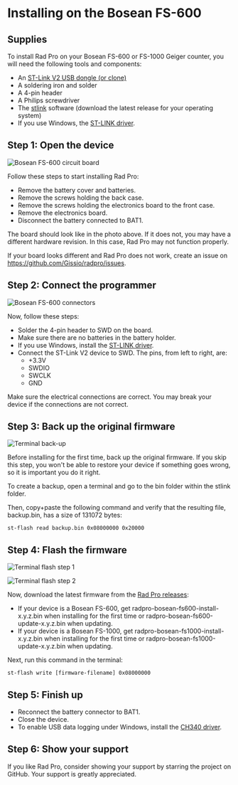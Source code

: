# Installing on the Bosean FS-600

## Supplies

To install Rad Pro on your Bosean FS-600 or FS-1000 Geiger counter, you will need the following tools and components:

* An [ST-Link V2 USB dongle (or clone)](https://www.amazon.com/s?k=st-link+v2)
* A soldering iron and solder
* A 4-pin header
* A Philips screwdriver
* The [stlink](https://github.com/stlink-org/stlink/releases) software (download the latest release for your operating system)
* If you use Windows, the [ST-LINK driver](https://www.st.com/en/development-tools/stsw-link009.html).

## Step 1: Open the device

![Bosean FS-600 circuit board](img/fs600-board.jpg)

Follow these steps to start installing Rad Pro:

* Remove the battery cover and batteries.
* Remove the screws holding the back case.
* Remove the screws holding the electronics board to the front case.
* Remove the electronics board.
* Disconnect the battery connected to BAT1.

The board should look like in the photo above. If it does not, you may have a different hardware revision. In this case, Rad Pro may not function properly.

If your board looks different and Rad Pro does not work, create an issue on https://github.com/Gissio/radpro/issues.

## Step 2: Connect the programmer

![Bosean FS-600 connectors](img/fs600-swd.jpg)

Now, follow these steps:

* Solder the 4-pin header to SWD on the board.
* Make sure there are no batteries in the battery holder.
* If you use Windows, install the [ST-LINK driver](https://www.st.com/en/development-tools/stsw-link009.html).
* Connect the ST-Link V2 device to SWD. The pins, from left to right, are:
  * +3.3V
  * SWDIO
  * SWCLK
  * GND

Make sure the electrical connections are correct. You may break your device if the connections are not correct.

## Step 3: Back up the original firmware

![Terminal back-up](img/fs600-backup.png)

Before installing for the first time, back up the original firmware. If you skip this step, you won't be able to restore your device if something goes wrong, so it is important you do it right.

To create a backup, open a terminal and go to the bin folder within the stlink folder.

Then, copy+paste the following command and verify that the resulting file, backup.bin, has a size of 131072 bytes:

    st-flash read backup.bin 0x08000000 0x20000

## Step 4: Flash the firmware

![Terminal flash step 1](img/fs600-flash1.png)

![Terminal flash step 2](img/fs600-flash2.png)

Now, download the latest firmware from the [Rad Pro releases](https://github.com/Gissio/radpro/releases):

* If your device is a Bosean FS-600, get radpro-bosean-fs600-install-x.y.z.bin when installing for the first time or radpro-bosean-fs600-update-x.y.z.bin when updating.
* If your device is a Bosean FS-1000, get radpro-bosean-fs1000-install-x.y.z.bin when installing for the first time or radpro-bosean-fs1000-update-x.y.z.bin when updating.

Next, run this command in the terminal:

    st-flash write [firmware-filename] 0x08000000

## Step 5: Finish up

* Reconnect the battery connector to BAT1.
* Close the device.
* To enable USB data logging under Windows, install the [CH340 driver](https://www.catalog.update.microsoft.com/Search.aspx?q=USB%5CVID_1A86%26PID_7523).

## Step 6: Show your support

If you like Rad Pro, consider showing your support by starring the project on GitHub. Your support is greatly appreciated.
